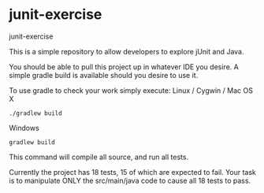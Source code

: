 # junit-exercise
junit-exercise

This is a simple repository to allow developers to explore jUnit and Java.

You should be able to pull this project up in whatever IDE you desire.  A simple gradle build is available should you desire to use it.

To use gradle to check your work simply execute:
Linux / Cygwin / Mac OS X

`./gradlew build`

Windows

`gradlew build`

This command will compile all source, and run all tests.

Currently the project has 18 tests, 15 of which are expected to fail.  Your task is to manipulate ONLY the src/main/java code to cause all 18 tests to pass.
